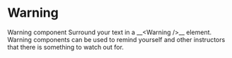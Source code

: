 # Warning

<Warning>
Warning component
</Warning>

<Warning>
Surround your text in a __&lt;Warning /&gt;__ element. 
</Warning>

<Warning>
Warning components can be used to remind yourself and other instructors that there is something to watch out for.
</Warning>

